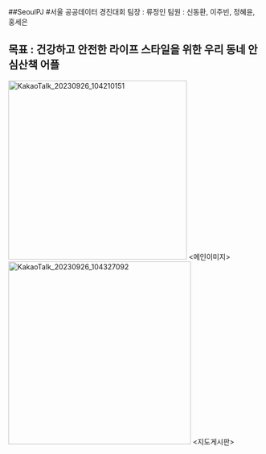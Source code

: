 ##SeoulPJ
#서울 공공데이터 경진대회
팀장 : 류정인
팀원 : 신동환, 이주빈, 정혜윤, 홍세은

목표 : 건강하고 안전한 라이프 스타일을 위한 우리 동네 안심산책 어플
-----------------------------------------------------------------------------
<img width="355" alt="KakaoTalk_20230926_104210151" src="https://github.com/Birdtr222/SeoulPJ/assets/97228414/4d7cb1c9-8ee8-432e-8d0d-f59c819774bc">
<메인이미지>
<img width="363" alt="KakaoTalk_20230926_104327092" src="https://github.com/Birdtr222/SeoulPJ/assets/97228414/a844e7f4-4320-470b-a726-64e9956581a2">
<지도게시판>
